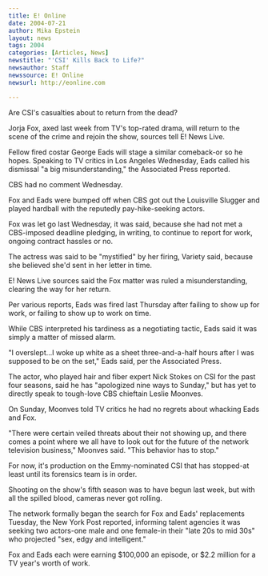```yaml
---
title: E! Online
date: 2004-07-21
author: Mika Epstein
layout: news
tags: 2004
categories: [Articles, News]
newstitle: "'CSI' Kills Back to Life?"
newsauthor: Staff  
newssource: E! Online  
newsurl: http://eonline.com  

---
```


Are CSI's casualties about to return from the dead? 

Jorja Fox, axed last week from TV's top-rated drama, will return to the scene of the crime and rejoin the show, sources tell E! News Live. 

Fellow fired costar George Eads will stage a similar comeback-or so he hopes. Speaking to TV critics in Los Angeles Wednesday, Eads called his dismissal "a big misunderstanding," the Associated Press reported. 

CBS had no comment Wednesday. 

Fox and Eads were bumped off when CBS got out the Louisville Slugger and played hardball with the reputedly pay-hike-seeking actors. 

Fox was let go last Wednesday, it was said, because she had not met a CBS-imposed deadline pledging, in writing, to continue to report for work, ongoing contract hassles or no. 

The actress was said to be "mystified" by her firing, Variety said, because she believed she'd sent in her letter in time. 

E! News Live sources said the Fox matter was ruled a misunderstanding, clearing the way for her return. 

Per various reports, Eads was fired last Thursday after failing to show up for work, or failing to show up to work on time. 

While CBS interpreted his tardiness as a negotiating tactic, Eads said it was simply a matter of missed alarm. 

"I overslept...I woke up white as a sheet three-and-a-half hours after I was supposed to be on the set," Eads said, per the Associated Press. 

The actor, who played hair and fiber expert Nick Stokes on CSI for the past four seasons, said he has "apologized nine ways to Sunday," but has yet to directly speak to tough-love CBS chieftain Leslie Moonves. 

On Sunday, Moonves told TV critics he had no regrets about whacking Eads and Fox. 

"There were certain veiled threats about their not showing up, and there comes a point where we all have to look out for the future of the network television business," Moonves said. "This behavior has to stop." 

For now, it's production on the Emmy-nominated CSI that has stopped-at least until its forensics team is in order. 

Shooting on the show's fifth season was to have begun last week, but with all the spilled blood, cameras never got rolling. 

The network formally began the search for Fox and Eads' replacements Tuesday, the New York Post reported, informing talent agencies it was seeking two actors-one male and one female-in their "late 20s to mid 30s" who projected "sex, edgy and intelligent." 

Fox and Eads each were earning $100,000 an episode, or $2.2 million for a TV year's worth of work.

